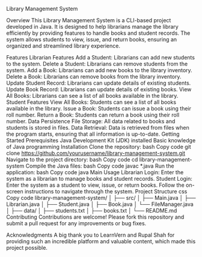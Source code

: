 Library Management System

Overview
This Library Management System is a CLI-based project developed in Java. It is designed to help librarians manage the library efficiently by providing features to handle books and student records. The system allows students to view, issue, and return books, ensuring an organized and streamlined library experience.

Features
Librarian Features
Add a Student: Librarians can add new students to the system.
Delete a Student: Librarians can remove students from the system.
Add a Book: Librarians can add new books to the library inventory.
Delete a Book: Librarians can remove books from the library inventory.
Update Student Record: Librarians can update details of existing students.
Update Book Record: Librarians can update details of existing books.
View All Books: Librarians can see a list of all books available in the library.
Student Features
View All Books: Students can see a list of all books available in the library.
Issue a Book: Students can issue a book using their roll number.
Return a Book: Students can return a book using their roll number.
Data Persistence
File Storage: All data related to books and students is stored in files.
Data Retrieval: Data is retrieved from files when the program starts, ensuring that all information is up-to-date.
Getting Started
Prerequisites
Java Development Kit (JDK) installed
Basic knowledge of Java programming
Installation
Clone the repository:
bash
Copy code
git clone https://github.com/yourusername/library-management-system.git
Navigate to the project directory:
bash
Copy code
cd library-management-system
Compile the Java files:
bash
Copy code
javac *.java
Run the application:
bash
Copy code
java Main
Usage
Librarian Login: Enter the system as a librarian to manage books and student records.
Student Login: Enter the system as a student to view, issue, or return books.
Follow the on-screen instructions to navigate through the system.
Project Structure
css
Copy code
library-management-system/
│
├── src/
│   ├── Main.java
│   ├── Librarian.java
│   ├── Student.java
│   ├── Book.java
│   └── FileManager.java
│
├── data/
│   ├── students.txt
│   ├── books.txt
│
└── README.md
Contributing
Contributions are welcome! Please fork this repository and submit a pull request for any improvements or bug fixes.

Acknowledgments
A big thank you to LearnVern and Rupal Shah for providing such an incredible platform and valuable content, which made this project possible.
